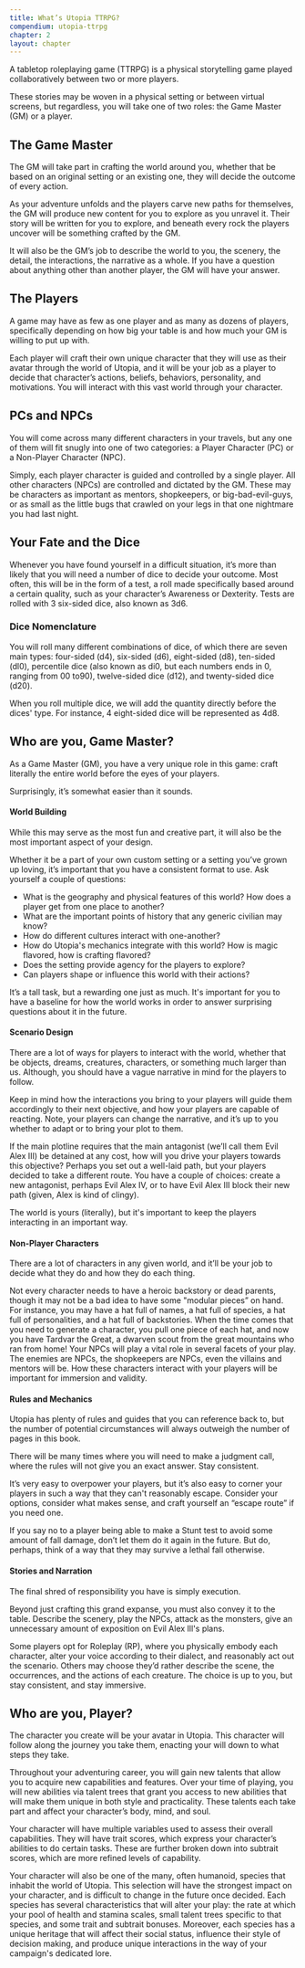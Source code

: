 ```yaml
---
title: What’s Utopia TTRPG?
compendium: utopia-ttrpg
chapter: 2
layout: chapter
---
```

A tabletop roleplaying game (TTRPG) is a physical storytelling game played collaboratively between two or more players.

These stories may be woven in a physical setting or between virtual screens, but regardless, you will take one of two roles: the Game Master (GM) or a player.

## The Game Master

The GM will take part in crafting the world around you, whether that be based on an original setting or an existing one, they will decide the outcome of every action.

As your adventure unfolds and the players carve new paths for themselves, the GM will produce new content for you to explore as you unravel it. Their story will be written for you to explore, and beneath every rock the players uncover will be something crafted by the GM.

It will also be the GM’s job to describe the world to you, the scenery, the detail, the interactions, the narrative as a whole. If you have a question about anything other than another player, the GM will have your answer.

## The Players

A game may have as few as one player and as many as dozens of players, specifically depending on how big your table is and how much your GM is willing to put up with.

Each player will craft their own unique character that they will use as their avatar through the world of Utopia, and it will be your job as a player to decide that character’s actions, beliefs, behaviors, personality, and motivations. You will interact with this vast world through your character.

## PCs and NPCs

You will come across many different characters in your travels, but any one of them will fit snugly into one of two categories: a Player Character (PC) or a Non-Player Character (NPC).

Simply, each player character is guided and controlled by a single player. All other characters (NPCs) are controlled and dictated by the GM. These may be characters as important as mentors, shopkeepers, or big-bad-evil-guys, or as small as the little bugs that crawled on your legs in that one nightmare you had last night.

## Your Fate and the Dice

Whenever you have found yourself in a difficult situation, it’s more than likely that you will need a number of dice to decide your outcome. Most often, this will be in the form of a test, a roll made specifically based around a certain quality, such as your character’s Awareness or Dexterity. Tests are rolled with 3 six-sided dice, also known as 3d6.

### Dice Nomenclature

You will roll many different combinations of dice, of which there are seven main types: four-sided (d4), six-sided (d6), eight-sided (d8), ten-sided (dl0), percentile dice (also known as di0, but each numbers ends in 0, ranging from 00 to90), twelve-sided dice (d12), and twenty-sided dice (d20).

When you roll multiple dice, we will add the quantity directly before the dices'
type. For instance, 4 eight-sided dice will be represented as 4d8.

## Who are you, Game Master?

As a Game Master (GM), you have a very unique role in this game: craft literally the entire world before the eyes of your players.

Surprisingly, it’s somewhat easier than it sounds.

#### World Building

While this may serve as the most fun and creative part, it will also be the most important aspect of your design.

Whether it be a part of your own custom setting or a setting you’ve grown up loving, it’s important that you have a consistent format to use. Ask yourself a couple of questions:

- What is the geography and physical features of this world? How does a player get from one place to another?
- What are the important points of history that any generic civilian may know?
- How do different cultures interact with one-another?
- How do Utopia's mechanics integrate with this world? How is magic flavored, how is crafting flavored?
- Does the setting provide agency for the players to explore?
- Can players shape or influence this world with their actions?

It’s a tall task, but a rewarding one just as much. It's important for you to have a baseline for how the world works in order to answer surprising questions about it in the future.

#### Scenario Design

There are a lot of ways for players to interact with the world, whether that be objects, dreams, creatures, characters, or something much larger than us. Although, you should have a vague narrative in mind for the players to follow.

Keep in mind how the interactions you bring to your players will guide them accordingly to their next objective, and how your players are capable of reacting. Note, your players can change the narrative, and it’s up to you whether to adapt or to bring your plot to them.

If the main plotline requires that the main antagonist (we’ll call them Evil Alex III) be detained at any cost, how will you drive your players towards this objective? Perhaps you set out a well-laid path, but your players decided to take a different route. You have a couple of choices: create a new antagonist, perhaps Evil Alex IV, or to have Evil Alex III block their new path (given, Alex is kind of clingy).

The world is yours (literally), but it's important to keep the players interacting in an important way.

#### Non-Player Characters

There are a lot of characters in any given world, and it’ll be your job to decide what they do and how they do each thing.

Not every character needs to have a heroic backstory or dead parents, though it may not be a bad idea to have some "modular pieces” on hand. For instance, you may have a hat full of names, a hat full of species, a hat full of personalities, and a hat full of backstories. When the time comes that you need to generate a character, you pull one piece of each hat, and now you have Tardvar the Great, a dwarven scout from the great mountains who ran from home!
Your NPCs will play a vital role in several facets of your play. The enemies are NPCs, the shopkeepers are NPCs, even the villains and mentors will be. How these characters interact with your players will be important for immersion and validity.

#### Rules and Mechanics

Utopia has plenty of rules and guides that you can reference back to, but the number of potential circumstances will always outweigh the number of pages in this book.

There will be many times where you will need to make a judgment call, where the rules will not give you an exact answer. Stay consistent.

It’s very easy to overpower your players, but it’s also easy to corner your players in such a way that they can't reasonably escape. Consider your options, consider what makes sense, and craft yourself an “escape route” if you need one.

If you say no to a player being able to make a Stunt test to avoid some amount of fall damage, don’t let them do it again in the future. But do, perhaps, think of a way that they may survive a lethal fall otherwise.

#### Stories and Narration

The final shred of responsibility you have is simply execution.

Beyond just crafting this grand expanse, you must also convey it to the table. Describe the scenery, play the NPCs, attack as the monsters, give an unnecessary amount of exposition on Evil Alex Ill's plans.

Some players opt for Roleplay (RP), where you physically embody each character, alter your voice according to their dialect, and reasonably act out the scenario. Others may choose they’d rather describe the scene, the occurrences, and the actions of each creature. The choice is up to you, but stay consistent, and stay immersive.

## Who are you, Player?

The character you create will be your avatar in Utopia. This character will follow along the journey you take them, enacting your will down to what steps they take.

Throughout your adventuring career, you will gain new talents that allow you to acquire new capabilities and features. Over your time of playing, you will new abilities via talent trees that grant you access to new abilities that will make them unique in both style and practicality. These talents each take part and affect your character’s body, mind, and soul.

Your character will have multiple variables used to assess their overall capabilities. They will have trait scores, which express your character’s abilities to do certain tasks. These are further broken down into subtrait scores, which are more refined levels of capability.

Your character will also be one of the many, often humanoid, species that inhabit the world of Utopia. This selection will have the strongest impact on your character, and is difficult to change in the future once decided. Each species has several characteristics that will alter your play: the rate at which your pool of health and stamina scales, small talent trees specific to that species, and some trait and subtrait bonuses. Moreover, each species has a unique heritage that will affect their social status, influence their style of decision making, and produce unique interactions in the way of your campaign's dedicated lore.
